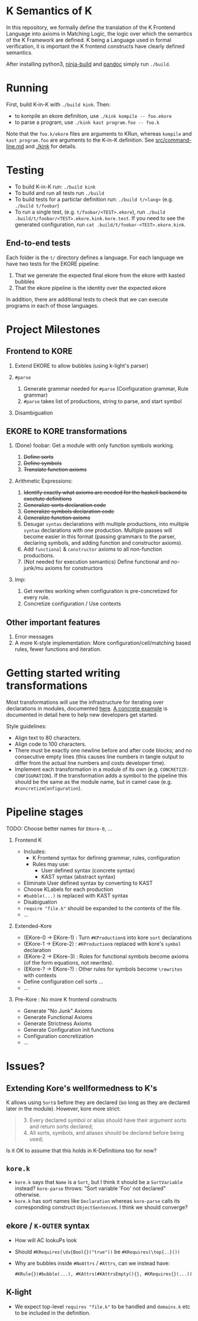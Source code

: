 K Semantics of K
================

In this repository, we formally define the translation of the K Frontend
Language into axioms in Matching Logic, the logic over which the semantics of
the K Framework are defined. K being a Language used in formal verification, it
is important the K frontend constructs have clearly defined semantics.

After installing python3, [ninja-build] and [pandoc] simply run `./build`.

[pandoc]:      https://pandoc.org
[ninja-build]: https://ninja-build.org

Running
=======

First, build K-in-K with `./build kink`. Then: 

* to kompile an ekore definition, use `./kink kompile -- foo.ekore`
* to parse a program, use `./kink kast program.foo -- foo.k`

Note that the `foo.k/ekore` files are arguments to KRun, whereas `kompile` and
`kast program.foo` are arguments to the K-in-K definition. See
[src/command-line.md](src/command-line.md) and [./kink](./kink) for details.

Testing
=======

-   To build K-in-K run: `./build kink`
-   To build and run all tests run `./build`
-   To build tests for a particlar definition run: `./build t/<lang>` (e.g.
    `./build t/foobar`)
-   To run a single test, (e.g. `t/foobar/<TEST>.ekore`), run
    `./build .build/t/foobar/<TEST>.ekore.kink.kore.test`. If you need to see
    the generated configuration, run `cat .build/t/foobar-<TEST>.ekore.kink`.

End-to-end tests
----------------

Each folder is the `t/` directory defines a language. For each language we have
two tests for the EKORE pipeline:

1. That we generate the expected final ekore from the ekore with kasted bubbles
2. That the ekore pipeline is the identity over the expected ekore

In addition, there are additional tests to check that we can execute programs
in each of those languages.

Project Milestones
==================

Frontend to KORE
----------------

1.  Extend EKORE to allow bubbles (using k-light's parser)
2.  `#parse`

    1.  Generate grammar needed for `#parse` (Configuration grammar, Rule
        grammar)
    2.  `#parse` takes list of productions, string to parse, and start symbol

3.  Disambiguation

EKORE to KORE transformations
-----------------------------

1.  (Done) foobar: Get a module with only function symbols working.

    1.  ~~Define sorts~~
    2.  ~~Define symbols~~
    3.  ~~Translate function axioms~~

2.  Arithmetic Expressions:

    1.  ~~Identify exactly what axioms are needed for the haskell backend to
        exectute definitions~~
    2.  ~~Generalize sorts declaration code~~
    3.  ~~Generalize symbols declaration code~~
    4.  ~~Generalize function axioms~~
    5.  Desugar `syntax` declarations with multiple productions,
        into multiple `syntax` declarations with one production.
        Multiple passes will become easier in this format (passing grammars
        to the parser, declaring symbols, and adding function and constructor
        axioms).
    5.  Add `functional` & `constructor` axioms to all non-function productions.
    6.  (Not needed for execution semantics) Define functional and no-junk/mu axioms for
        constructors

3.  Imp:

    1.  Get rewrites working when configuration is pre-concretized for every
        rule.
    2.  Concretize configuration / Use contexts

Other important features
------------------------

1.  Error messages
2.  A more K-style implementation: More configuration/cell/matching based rules,
    fewer functions and iteration.

Getting started writing transformations
=======================================

Most transformations will use the infrastructure for iterating over declarations
in modules, documented [here](./kink.md#visitor-infrastructure).
[A concrete  example](./kink.md#collect-declared-sorts)
is documented in detail here to help new developers get started.

Style guidelines:

-   Align text to 80 characters.
-   Align code to 100 characters.
-   There must be exactly one newline before and after code blocks; and no
    consecutive empty lines (this causes line numbers in tangle output to differ
    from the actual line numbers and costs developer time).
-   Implement each transformation in a module of its own (e.g.
    `CONCRETIZE-CONFIGURATION`). If the transformation adds a symbol to the
    pipeline this should be the same as the module name, but in camel case (e.g.
    `#concretizeConfiguration`).

Pipeline stages
===============

TODO: Choose better names for `EKore-0`, ...

1.  Frontend K

    -   Includes:
        -   K Frontend syntax for defining grammar, rules, configuration
        -   Rules may use:
            -   User defined syntax (concrete syntax)
            -   KAST syntax (abstract syntax)
    -   Eliminate User defined syntax by converting to KAST
    -   Choose KLabels for each production
    -   `#bubble(...)` is replaced with KAST syntax
    -   Disabiguation
    -   `require "file.k"` should be expanded to the contents of the file.
    -   ...

2.  Extended-Kore 

    *   (EKore-0 -> EKore-1)  : Turn `#KProduction`s into kore `sort` declarations
    *   (EKore-1 -> EKore-2)  : `#KProduction`s replaced with kore's `symbol` declaration
    *   (EKore-2 -> EKore-3)  : Rules for functional symbols become axioms (of the form equations, not rewrites).
    *   (EKore-? -> EKore-?)  : Other rules for symbols become `\rewrites` with contexts
    *   Define configuration cell sorts ...
    *   ...

3.  Pre-Kore : No more K frontend constructs

    -   Generate "No Junk" Axioms
    -   Generate Functional Axioms
    -   Generate Strictness Axioms
    -   Generate Configuration init functions
    -   Configuration concretization
    -   ...

Issues?
=======

Extending Kore's wellformedness to K's
--------------------------------------

K allows using `Sort`s before they are declared (so long as they are declared
later in the module). However, kore more strict:

> 3.  Every declared symbol or alias should have their argument sorts and return
>     sorts declared;
> 4.  All sorts, symbols, and aliases should be declared before being used;

Is it OK to assume that this holds in K-Definitions too for now?

`kore.k`
--------

-   `kore.k` says that `Name` is a `Sort`, but I think it should be a
    `SortVariable` instead? `kore-parse` throws: "Sort variable 'Foo' not
    declared" otherwise.
-   `kore.k` has sort names like `Declaration` whereas `kore-parse` calls its
    corresponding construct `ObjectSentence`s. I think we should converge?

ekore / `K-OUTER` syntax
------------------------

-   How will AC lookuPs look
-   Should `#KRequires(\dv{Bool{}("true"))` be `#KRequires(\top{..}())`
-   Why are bubbles inside `#NoAttrs` / `#Attrs`, can we instead have:

    `#KRule{}(#bubble(...), #KAttrs(#KAttrsEmpty(){}, #KRequires{}(...))`

K-light
-------

-   We expect top-level `requires "file.k"` to be handled and `domains.k` etc to
    be included in the definition.

